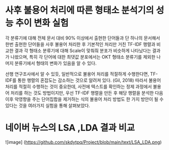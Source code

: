# 사후 불용어 처리에 따른 형태소 분석기의 성능 추이 변화 실험
각 분류기에 대해 전체 문서 대비 90% 이상에서 출현한 단어들과 단 하나의 문서해서 한번 출현한 단어들을 사후 불용어 처리한 후 기본적인 처리만 거친 TF-IDF 행렬과 비교한 결과 각 형태소 분류기에 대해 Scale이 맞춰줘 분포가 비슷하게 나타났다는 결과가 나왔으며, 특히 각 단어에 대한 최댓값 분포에서는 OKT 형태소 분류기를 제외한 나머지 분류기에서 형태의 변화가 있음을 알 수 있다.

선행 연구조사에서 알 수 있듯, 일반적으로 불용어 처리를 적절하게 수행한다면, TF-IDF를 통한 행렬의 혼잡도는 감소하는 것으로 알려져 있다. (Gil, 2018) 따라서 불용어 처리를 적절히 수행하는 것이 중요한데, 사전에 텍스트를 확인하는 정제 과정에서 불용어 처리를 하는 것도 방법이지만, 우선 TF-IDF 행렬을 만든 후 해당 행렬을 분석한 다음 이후 악영향을 주는 단어집합을 제거하는 식의 불용어 처리 방법도 한 가지 방안이 될 수 있다는 것을 여러가지 실험을 통해 살펴보았다. 
# 네이버 뉴스의 LSA ,LDA  결과 비교
![image] (https://github.com/skdytpq/Project/blob/main/text/LSA_LDA.png)
